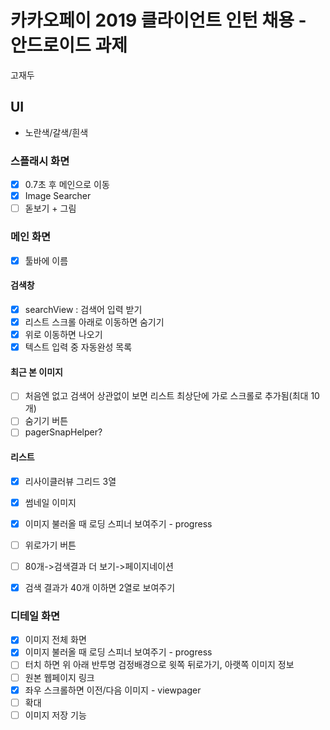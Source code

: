 # 카카오페이 2019 클라이언트 인턴 채용 - 안드로이드 과제

고재두

## UI
- 노란색/갈색/흰색

### 스플래시 화면
- [x] 0.7초 후 메인으로 이동
- [x] Image Searcher 
- [ ] 돋보기 + 그림

### 메인 화면
- [x] 툴바에 이름

#### 검색창
- [x] searchView : 검색어 입력 받기
- [x] 리스트 스크롤 아래로 이동하면 숨기기
- [x] 위로 이동하면 나오기
- [x] 텍스트 입력 중 자동완성 목록

#### 최근 본 이미지
- [ ] 처음엔 없고 검색어 상관없이 보면 리스트 최상단에 가로 스크롤로 추가됨(최대 10개)
- [ ] 숨기기 버튼
- [ ] pagerSnapHelper?

#### 리스트
- [x] 리사이클러뷰 그리드 3열
- [x] 썸네일 이미지
- [x] 이미지 불러올 때 로딩 스피너 보여주기 - progress
- [ ] 위로가기 버튼
- [ ] 80개->검색결과 더 보기->페이지네이션 
- [x] 검색 결과가 40개 이하면 2열로 보여주기

 
### 디테일 화면
- [x] 이미지 전체 화면
- [x] 이미지 불러올 때 로딩 스피너 보여주기 - progress
- [ ] 터치 하면 위 아래 반투명 검정배경으로 윗쪽 뒤로가기, 아랫쪽 이미지 정보
- [ ] 원본 웹페이지 링크
- [x] 좌우 스크롤하면 이전/다음 이미지 - viewpager
- [ ] 확대
- [ ] 이미지 저장 기능
